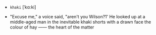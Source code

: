 - `khaki` [ˈkɑ:ki]



-  "Excuse me," a voice said, "aren't you Wilson?1' He looked up at a middle-aged man in the inevitable khaki shorts with a drawn face the colour of hay —— the heart of the matter